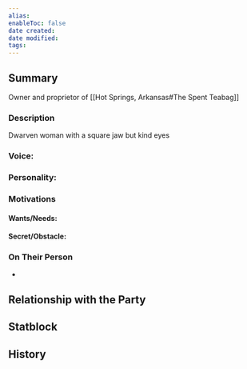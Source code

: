 ```yaml
---
alias: 
enableToc: false
date created: 
date modified: 
tags:
---
```

## Summary
Owner and proprietor of [[Hot Springs, Arkansas#The Spent Teabag]]
### Description 
Dwarven woman with a square jaw but kind eyes
### Voice:

### Personality:

### Motivations

#### Wants/Needs:

#### Secret/Obstacle:

### On Their Person
- 

## Relationship with the Party

## Statblock

## History
